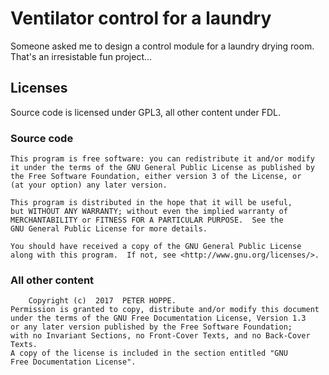 # Ventilator control for a laundry

Someone asked me to design a control module for a laundry drying room. That's an irresistable fun project...


## Licenses

Source code is licensed under GPL3, all other content under FDL.

### Source code

    This program is free software: you can redistribute it and/or modify
    it under the terms of the GNU General Public License as published by
    the Free Software Foundation, either version 3 of the License, or
    (at your option) any later version.
	
    This program is distributed in the hope that it will be useful,
    but WITHOUT ANY WARRANTY; without even the implied warranty of
    MERCHANTABILITY or FITNESS FOR A PARTICULAR PURPOSE.  See the
    GNU General Public License for more details.
    
	You should have received a copy of the GNU General Public License
    along with this program.  If not, see <http://www.gnu.org/licenses/>.


### All other content

        Copyright (c)  2017  PETER HOPPE.
    Permission is granted to copy, distribute and/or modify this document
    under the terms of the GNU Free Documentation License, Version 1.3
    or any later version published by the Free Software Foundation;
    with no Invariant Sections, no Front-Cover Texts, and no Back-Cover Texts.
    A copy of the license is included in the section entitled "GNU
    Free Documentation License".

  
